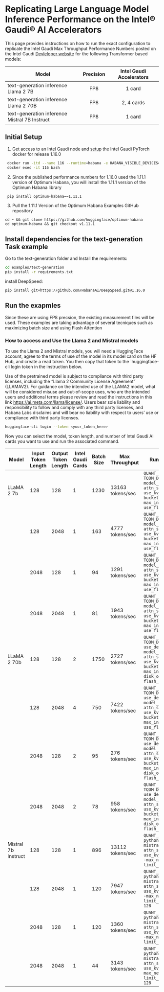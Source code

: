 # Replicating Large Language Model Inference Performance on the Intel&reg; Gaudi&reg; AI Accelerators
This page provides instructions on how to run the exact configuration to replicate the Intel Gaudi Max Throughput Performance Numbers posted on the Intel Gaudi [Devleloper website](https://www.intel.com/content/www/us/en/developer/platform/gaudi/model-performance.html) for the following Transformer based models:  

<div align="left">

| Model | Precision | Intel Gaudi Accelerators |
|--------------|:---------:|:-------------:|
| text-generation inference Llama 2 7B  | FP8 | 1 card | 
| text-generation inference Llama 2 70B | FP8 | 2, 4 cards |
| text-generation inference Mistral 7B Instruct | FP8 | 1 card |

</div>

## Initial Setup

1. Get access to an Intel Gaudi node and [setup](https://docs.habana.ai/en/latest/shared/Pull_Prebuilt_Containers.html#pulling-prebuilt-container) the Intel Gaudi PyTorch docker for release 1.16.0
```bash
 docker run -itd --name 116 --runtime=habana -e HABANA_VISIBLE_DEVICES=all -e OMPI_MCA_btl_vader_single_copy_mechanism=none --cap-add=sys_nice --net=host --ipc=host vault.habana.ai/gaudi-docker/1.16.0/ubuntu22.04/habanalabs/pytorch-installer-2.2.2:latest
 docker exec -it 116 bash
```
2. Since the published performance numbers for 1.16.0 used the 1.11.1 version of Optimum Habana, you will install the 1.11.1 version of the Optimum Habana library
```bash
 pip install optimum-habana==1.11.1
```
3. Pull the 1.11.1 Version of the Optimum Habana Examples GitHub repository 
 ```
 cd ~ && git clone https://github.com/huggingface/optimum-habana
 cd optimum-habana && git checkout v1.11.1
 ```

## Install dependencies for the text-generation Task example
Go to the text-generation folder and Install the requirements:
```bash
cd examples/text-generation
pip install -r requirements.txt
```
install DeepSpeed:
```bash
pip install git+https://github.com/HabanaAI/DeepSpeed.git@1.16.0
```
## Run the exapmles
Since these are using FP8 precsion, the existing measurement files will be used. These examples are taking advantage of several tecniques such as maximizing batch size and using Flash Attention

### How to access and Use the Llama 2 and Mistral models
To use the Llama 2 and Mistral models, you will need a HuggingFace account, agree to the terms of use of the model in its model card on the HF Hub, and create a read token. You then copy that token to the `huggingface-cli login token in the instruction below.

Use of the pretrained model is subject to compliance with third party licenses, including the “Llama 2 Community License Agreement” (LLAMAV2). For guidance on the intended use of the LLAMA2 model, what will be considered misuse and out-of-scope uses, who are the intended users and additional terms please review and read the instructions in this link https://ai.meta.com/llama/license/. Users bear sole liability and responsibility to follow and comply with any third party licenses, and Habana Labs disclaims and will bear no liability with respect to users’ use or compliance with third party licenses.

```bash
huggingface-cli login --token <your_token_here>
```
Now you can select the model, token length, and number of Intel Gaudi AI cards you want to use and run the associated command.

| Model      | Input Token Length | Output Token Length  | Intel Gaudi Cards | Batch Size | Max Throughput   | Run Command (Copy and paste into the terminal)                                                                                                                                                                                                                                                                                                                                                                                                                                      |
|------------|--------------------|----------------------|-------------------|------------|------------------|---------------------------------------------------------------------------------------------------------------------------------------------------------------------------------------------------------------------------------------------------------------------------------------------------------------------------------------------------------------------------------------------------------------------------------------------------------------|
| LLaMA 2 7b   | 128                | 128                  | 1                 | 1230       | 13163 tokens/sec |`QUANT_CONFIG=./quantization_config/maxabs_quant.json   TQDM_DISABLE=1 python3  run_generation.py --model_name_or_pathmeta-llama/Llama-2-7b-hf --attn_softmax_bf16 --use_hpu_graphs --trim_logits --use_kv_cache --limit_hpu_graphs --bucket_size=128 --bucket_internal --max_new_tokens 128 --max_input_tokens 128 --bf16 --batch_size 1230  --use_flash_attention --flash_attention_recompute`                                                             |
|            | 128                | 2048                 | 1                 | 163        | 4777 tokens/sec  |`QUANT_CONFIG=./quantization_config/maxabs_quant.json   TQDM_DISABLE=1 python3  run_generation.py --model_name_or_pathmeta-llama/Llama-2-7b-hf --attn_softmax_bf16 --use_hpu_graphs --trim_logits --use_kv_cache --limit_hpu_graphs --bucket_size=128 --bucket_internal --max_new_tokens 2048 --max_input_tokens 128 --bf16 --batch_size 163  --use_flash_attention --flash_attention_recompute`                                                                |
|            | 2048               | 128                  | 1                 | 94         | 1291 tokens/sec  |`QUANT_CONFIG=./quantization_config/maxabs_quant.json   TQDM_DISABLE=1 python3  run_generation.py --model_name_or_pathmeta-llama/Llama-2-7b-hf --attn_softmax_bf16 --use_hpu_graphs --trim_logits --use_kv_cache --limit_hpu_graphs --bucket_size=128 --bucket_internal --max_new_tokens 128 --max_input_tokens 2048 --bf16 --batch_size 94  --use_flash_attention --flash_attention_recompute`                                                                 |
|            | 2048               | 2048                 | 1                 | 81         | 1943 tokens/sec  |`QUANT_CONFIG=./quantization_config/maxabs_quant.json   TQDM_DISABLE=1 python3  run_generation.py --model_name_or_pathmeta-llama/Llama-2-7b-hf --attn_softmax_bf16 --use_hpu_graphs --trim_logits --use_kv_cache --limit_hpu_graphs --bucket_size=128 --bucket_internal --max_new_tokens 2048 --max_input_tokens 2048 --bf16 --batch_size 81  --use_flash_attention --flash_attention_recompute`                                                                |
| LLaMA 2 70b  | 128                | 128                  | 2                 | 1750       | 2727 tokens/sec  |`QUANT_CONFIG=./quantization_config/maxabs_quant.json   TQDM_DISABLE=1 python3 ../gaudi_spawn.py --use_deepspeed --world_size 2 run_generation.py --model_name_or_pathmeta-llama/Llama-2-70b-hf --attn_softmax_bf16 --use_hpu_graphs --trim_logits --use_kv_cache --limit_hpu_graphs --bucket_size=128 --bucket_internal --max_new_tokens 128 --max_input_tokens 128 --bf16 --batch_size 1750 --disk_offload --use_flash_attention --flash_attention_recompute` |
|            | 128                | 2048                 | 4                 | 750        | 7422 tokens/sec  |`QUANT_CONFIG=./quantization_config/maxabs_quant.json   TQDM_DISABLE=1 python3 ../gaudi_spawn.py --use_deepspeed --world_size 4 run_generation.py --model_name_or_pathmeta-llama/Llama-2-70b-hf --attn_softmax_bf16 --use_hpu_graphs --trim_logits --use_kv_cache --limit_hpu_graphs --bucket_size=128 --bucket_internal --max_new_tokens 2048 --max_input_tokens 128 --bf16 --batch_size 750  --use_flash_attention --flash_attention_recompute`               |
|            | 2048               | 128                  | 2                 | 95         | 276 tokens/sec   |`QUANT_CONFIG=./quantization_config/maxabs_quant.json   TQDM_DISABLE=1 python3 ../gaudi_spawn.py --use_deepspeed --world_size 2 run_generation.py --model_name_or_pathmeta-llama/Llama-2-70b-hf --attn_softmax_bf16 --use_hpu_graphs --trim_logits --use_kv_cache --limit_hpu_graphs --bucket_size=128 --bucket_internal --max_new_tokens 128 --max_input_tokens 2048 --bf16 --batch_size 95 --disk_offload --use_flash_attention --flash_attention_recompute`  |
|            | 2048               | 2048                 | 2                 | 78         | 958 tokens/sec   |`QUANT_CONFIG=./quantization_config/maxabs_quant.json   TQDM_DISABLE=1 python3 ../gaudi_spawn.py --use_deepspeed --world_size 2 run_generation.py --model_name_or_pathmeta-llama/Llama-2-70b-hf --attn_softmax_bf16 --use_hpu_graphs --trim_logits --use_kv_cache --limit_hpu_graphs --bucket_size=128 --bucket_internal --max_new_tokens 2048 --max_input_tokens 2048 --bf16 --batch_size 78 --disk_offload --use_flash_attention --flash_attention_recompute` |
| Mistral 7b Instruct | 128                | 128                  | 1                 | 896        | 13112 tokens/sec |`QUANT_CONFIG=./quantization_config/maxabs_quant.json python run_generation.py   --model_name_or_path mistralai/Mistral-7B-Instruct-v0.2 --attn_softmax_bf16 --use_hpu_graphs --trim_logits --use_kv_cache --reuse_cache --bf16 --batch_size 896 --max_new_tokens 128 --max_input_tokens 128 --limit_hpu_graphs`                                                                                                                                                |
|            | 128                | 2048                 | 1                 | 120        | 7947 tokens/sec  |`QUANT_CONFIG=./quantization_config/maxabs_quant.json python run_generation.py   --model_name_or_path mistralai/Mistral-7B-Instruct-v0.2 --attn_softmax_bf16 --use_hpu_graphs --trim_logits --use_kv_cache --reuse_cache --bf16 --batch_size 120 --max_new_tokens 2048 --max_input_tokens 128 --limit_hpu_graphs  --bucket_internal --bucket_size 128`                                                                                                          |
|            | 2048               | 128                  | 1                 | 120        | 1360 tokens/sec  |`QUANT_CONFIG=./quantization_config/maxabs_quant.json python run_generation.py   --model_name_or_path mistralai/Mistral-7B-Instruct-v0.2 --attn_softmax_bf16 --use_hpu_graphs --trim_logits --use_kv_cache --reuse_cache --bf16 --batch_size 120 --max_new_tokens 128 --max_input_tokens 2048 --limit_hpu_graphs`                                                                                                                                               |
|            | 2048               | 2048                 | 1                 | 44         | 3143 tokens/sec  |`QUANT_CONFIG=./quantization_config/maxabs_quant.json python run_generation.py   --model_name_or_path mistralai/Mistral-7B-Instruct-v0.2 --attn_softmax_bf16 --use_hpu_graphs --trim_logits --use_kv_cache --reuse_cache --bf16 --batch_size 44 --max_new_tokens 2048 --max_input_tokens 2048 --limit_hpu_graphs  --bucket_internal --bucket_size 128`                                                                                                          |



